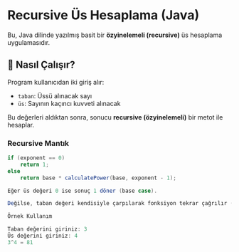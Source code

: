 # Recursive Üs Hesaplama (Java)

Bu, Java dilinde yazılmış basit bir **özyinelemeli (recursive)** üs hesaplama uygulamasıdır.

## 🔧 Nasıl Çalışır?

Program kullanıcıdan iki giriş alır:

- `taban`: Üssü alınacak sayı
- `üs`: Sayının kaçıncı kuvveti alınacak

Bu değerleri aldıktan sonra, sonucu **recursive (özyinelemeli)** bir metot ile hesaplar.

### Recursive Mantık

```java
if (exponent == 0)
    return 1;
else
    return base * calculatePower(base, exponent - 1);

Eğer üs değeri 0 ise sonuç 1 döner (base case).

Değilse, taban değeri kendisiyle çarpılarak fonksiyon tekrar çağrılır (üs - 1).

Örnek Kullanım

Taban değerini giriniz: 3
Üs değerini giriniz: 4
3^4 = 81
